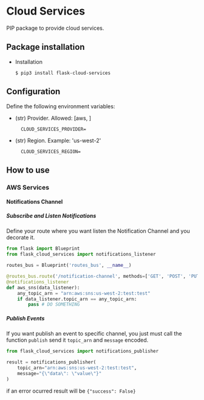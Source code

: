 # Cloud Services

PIP package to provide cloud services.

## Package installation
- Installation
    ```shell
    $ pip3 install flask-cloud-services
    ```

## Configuration

Define the following environment variables:

* (str) Provider. Allowed: [aws, ]

        CLOUD_SERVICES_PROVIDER=

* (str) Region. Example: 'us-west-2'

        CLOUD_SERVICES_REGION=

## How to use

### AWS Services

#### Notifications Channel

##### Subscribe and Listen Notifications

Define your route where you want listen the Notification Channel and you decorate it.

```python
from flask import Blueprint
from flask_cloud_services import notifications_listener

routes_bus = Blueprint('routes_bus', __name__)

@routes_bus.route('/notification-channel', methods=['GET', 'POST', 'PUT'])
@notifications_listener
def aws_sns(data_listener):
    any_topic_arn = "arn:aws:sns:us-west-2:test:test"
    if data_listener.topic_arn == any_topic_arn:
        pass # DO SOMETHING
```

##### Publish Events

If you want publish an event to specific channel,
you just must call the function `publish` send it
`topic_arn` and `message` encoded.

```python
from flask_cloud_services import notifications_publisher

result = notifications_publisher(
    topic_arn="arn:aws:sns:us-west-2:test:test",
    message="{\"data\": \"value\"}"
)
```
if an error ocurred result will be ``{"success": False}``
